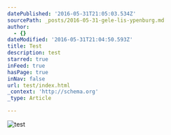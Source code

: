 ```yaml
---
datePublished: '2016-05-31T21:05:03.534Z'
sourcePath: _posts/2016-05-31-gele-lis-ypenburg.md
author:
  - {}
dateModified: '2016-05-31T21:04:50.593Z'
title: Test
description: test
starred: true
inFeed: true
hasPage: true
inNav: false
url: test/index.html
_context: 'http://schema.org'
_type: Article

---
```

![test](https://the-grid-user-content.s3-us-west-2.amazonaws.com/be3d4a20-7078-40bb-826a-d1071622e33d.jpg)